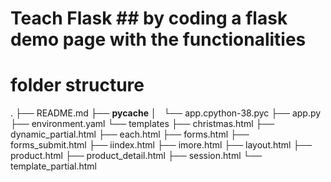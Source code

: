 #  Teach Flask  ## by coding a flask demo page with the functionalities

# folder structure
.
├── README.md
├── __pycache__
│   └── app.cpython-38.pyc
├── app.py
├── environment.yaml
└── templates
    ├── christmas.html
    ├── dynamic_partial.html
    ├── each.html
    ├── forms.html
    ├── forms_submit.html
    ├── iindex.html
    ├── imore.html
    ├── layout.html
    ├── product.html
    ├── product_detail.html
    ├── session.html
    └── template_partial.html